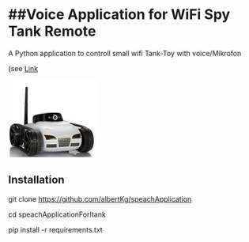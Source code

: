 ##Voice Application for WiFi Spy Tank Remote
====================

A Python application to controll small wifi Tank-Toy with voice/Mikrofon 

(see [Link](http://www.dx.com/p/iphone-ipad-android-controlled-4-ch-wireless-spy-tank-w-300kp-camera-white-black-6-x-aa-167310) 

![Connected Screenshot](I_tank_wireless.png)

Installation
------------

git clone https://github.com/albertKg/speachApplication 

cd speachApplicationForItank 

pip install -r requirements.txt 

